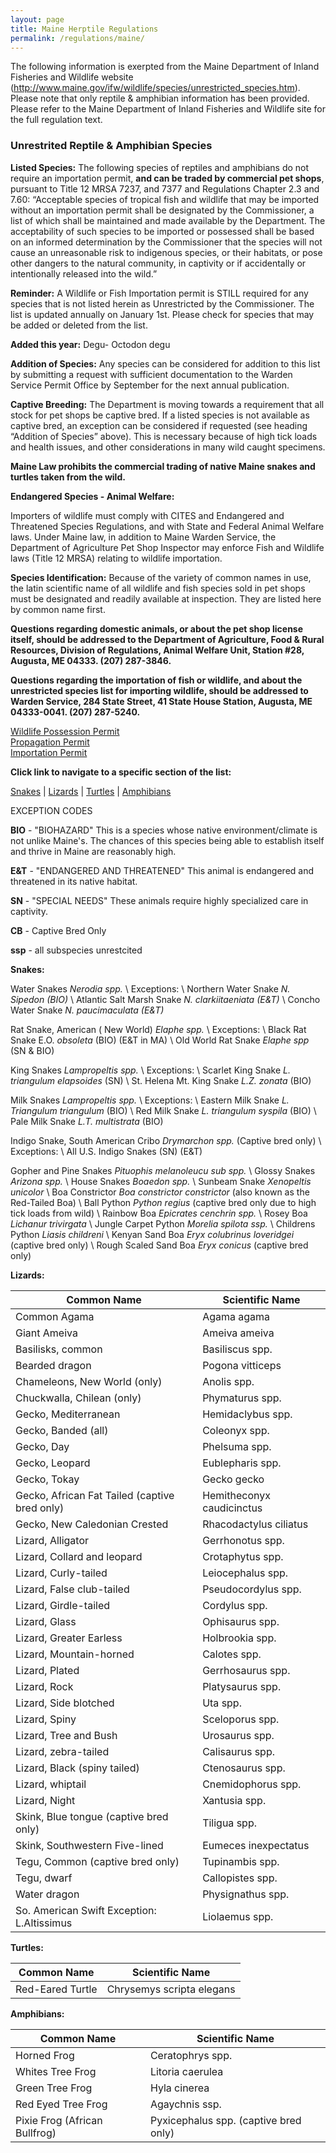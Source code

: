 ```yaml
---
layout: page
title: Maine Herptile Regulations
permalink: /regulations/maine/
---
```


The following information is exerpted from the Maine Department of Inland Fisheries and Wildlife website (<http://www.maine.gov/ifw/wildlife/species/unrestricted_species.htm>). Please note that only reptile & amphibian information has been provided. Please refer to the Maine Department of Inland Fisheries and Wildlife site for the full regulation text.

### Unrestrited Reptile & Amphibian Species

**Listed Species:** The following species of reptiles and amphibians do not require an importation permit, **and can be traded by commercial pet shops**, pursuant to Title 12 MRSA 7237, and 7377 and Regulations Chapter 2.3 and 7.60: “Acceptable species of tropical fish and wildlife that may be imported without an importation permit shall be designated by the Commissioner, a list of which shall be maintained and made available by the Department. The acceptability of such species to be imported or possessed shall be based on an informed determination by the Commissioner that the species will not cause an unreasonable risk to indigenous species, or their habitats, or pose other dangers to the natural community, in captivity or if accidentally or intentionally released into the wild.”

**Reminder:** A Wildlife or Fish Importation permit is STILL required for any species that is not listed herein as Unrestricted by the Commissioner. The list is updated annually on January 1st. Please check for species that may be added or deleted from the list.

**Added this year:** Degu- Octodon degu

**Addition of Species:** Any species can be considered for addition to this list by submitting a request with sufficient documentation to the Warden Service Permit Office by September for the next annual publication.

**Captive Breeding:** The Department is moving towards a requirement that all stock for pet shops be captive bred. If a listed species is not available as captive bred, an exception can be considered if requested (see heading “Addition of Species” above). This is necessary because of high tick loads and health issues, and other considerations in many wild caught specimens.

**Maine Law prohibits the commercial trading of native Maine snakes and turtles taken from the wild.**

**Endangered Species - Animal Welfare:**

Importers of wildlife must comply with CITES and Endangered and Threatened Species Regulations, and with State and Federal Animal Welfare laws. Under Maine law, in addition to Maine Warden Service, the Department of Agriculture Pet Shop Inspector may enforce Fish and Wildlife laws (Title 12 MRSA) relating to wildlife importation.

**Species Identification:** Because of the variety of common names in use, the latin scientific name of all wildlife and fish species sold in pet shops must be designated and readily available at inspection. They are listed here by common name first.

**Questions regarding domestic animals, or about the pet shop license itself, should be addressed to the Department of Agriculture, Food & Rural Resources, Division of Regulations, Animal Welfare Unit, Station #28, Augusta, ME 04333. (207) 287-3846.**

**Questions regarding the importation of fish or wildlife, and about the unrestricted species list for importing wildlife, should be addressed to Warden Service, 284 State Street, 41 State House Station, Augusta, ME 04333-0041. (207) 287-5240.**

[Wildlife Possession Permit](http://www.maine.gov/ifw/licenses_permits/pdfs/possessionpermit_2008-2009.pdf)  
[Propagation Permit](http://www.maine.gov/ifw/licenses_permits/pdfs/wildlifepropagator_2009.pdf)  
[Importation Permit](http://www.maine.gov/ifw/licenses_permits/pdfs/importation_2008-2009.pdf)

 

**Click link to navigate to a specific section of the list:**

[Snakes]() | [Lizards]() | [Turtles]() | [Amphibians]()


EXCEPTION CODES

**BIO** - "BIOHAZARD" This is a species whose native environment/climate is not unlike Maine's. The chances of this species being able to establish itself and thrive in Maine are reasonably high. 

**E&T** - "ENDANGERED AND THREATENED" This animal is endangered and threatened in its native habitat. 

**SN** - "SPECIAL NEEDS" These animals require highly specialized care in captivity. 

**CB** - Captive Bred Only 

**ssp** - all subspecies unrestcited



**Snakes:**


Water Snakes *Nerodia spp.* \\
Exceptions: \\
	Northern Water Snake *N. Sipedon (BIO)* \\
	Atlantic Salt Marsh Snake *N. clarkiitaeniata (E&T)* \\
	Concho Water Snake *N. paucimaculata (E&T)* 
	
Rat Snake, American ( New World) *Elaphe spp.* \\
Exceptions: \\
	Black Rat Snake E.O. *obsoleta* (BIO) (E&T in MA) \\
	Old World Rat Snake *Elaphe spp* (SN & BIO)

King Snakes *Lampropeltis spp.* \\
Exceptions: \\
	Scarlet King Snake *L. triangulum elapsoides* (SN) \\
	St. Helena Mt. King Snake *L.Z. zonata* (BIO)

Milk Snakes *Lampropeltis spp.* \\
Exceptions: \\
	Eastern Milk Snake *L. Triangulum triangulum* (BIO) \\
	Red Milk Snake *L. triangulum syspila* (BIO) \\
	Pale Milk Snake *L.T. multistrata* (BIO)

Indigo Snake, South American Cribo *Drymarchon spp.* (Captive bred only) \\
Exceptions: \\
	All U.S. Indigo Snakes (SN) (E&T)

Gopher and Pine Snakes	*Pituophis melanoleucu sub spp.* \\
Glossy Snakes	*Arizona spp.* \\
House Snakes	*Boaedon spp.* \\
Sunbeam Snake	*Xenopeltis unicolor* \\
Boa Constrictor	*Boa constrictor constrictor* (also known as the Red-Tailed Boa) \\
Ball Python	*Python regius* (captive bred only due to high tick loads from wild) \\
Rainbow Boa	*Epicrates cenchrin spp.* \\
Rosey Boa	*Lichanur trivirgata* \\
Jungle Carpet Python	*Morelia spilota ssp.* \\
Childrens Python	*Liasis childreni* \\
Kenyan Sand Boa	*Eryx colubrinus loveridgei* (captive bred only) \\
Rough Scaled Sand Boa	*Eryx conicus* (captive bred only)


**Lizards:**

| Common Name                                   | Scientific Name           |
|-                                              |-                          |
| Common Agama                                  | Agama agama               |
| Giant Ameiva                                  | Ameiva ameiva             |
| Basilisks, common                             | Basiliscus spp.           |
| Bearded dragon	                            | Pogona vitticeps          |
| Chameleons, New World (only)	                | Anolis spp.               |
| Chuckwalla, Chilean (only)                    | Phymaturus spp.           |
| Gecko, Mediterranean                          | Hemidaclybus spp.         |
| Gecko, Banded (all)                           | Coleonyx spp.             |
| Gecko, Day	                                | Phelsuma spp.             |
| Gecko, Leopard	                            | Eublepharis spp.          |
| Gecko, Tokay	                                | Gecko gecko               | 
| Gecko, African Fat Tailed (captive bred only)	| Hemitheconyx caudicinctus |
| Gecko, New Caledonian Crested	                | Rhacodactylus ciliatus    |
| Lizard, Alligator	                            | Gerrhonotus spp.          |
| Lizard, Collard and leopard	                | Crotaphytus spp.          |
| Lizard, Curly-tailed	                        | Leiocephalus spp.         |
| Lizard, False club-tailed	                    | Pseudocordylus spp.       |
| Lizard, Girdle-tailed	                        | Cordylus spp.             |
| Lizard, Glass	                                | Ophisaurus spp.           |
| Lizard, Greater Earless	                    | Holbrookia spp.           |
| Lizard, Mountain-horned	                    | Calotes spp.              |
| Lizard, Plated	                            | Gerrhosaurus spp.         |
| Lizard, Rock	                                | Platysaurus spp.          |
| Lizard, Side blotched	                        | Uta spp.                  |
| Lizard, Spiny	                                | Sceloporus spp.           |
| Lizard, Tree and Bush	                        | Urosaurus spp.            |
| Lizard, zebra-tailed	                        | Calisaurus spp.           |
| Lizard, Black (spiny tailed)	                | Ctenosaurus spp.          |
| Lizard, whiptail                              | Cnemidophorus spp.        |
| Lizard, Night	                                | Xantusia spp.             |
| Skink, Blue tongue (captive bred only)        | Tiligua spp.              |
| Skink, Southwestern Five-lined	            | Eumeces inexpectatus      |
| Tegu, Common (captive bred only)	            | Tupinambis spp.           |
| Tegu, dwarf	                                | Callopistes spp.          |
| Water dragon	                                | Physignathus spp.         |
| So. American Swift Exception: L.Altissimus    | Liolaemus spp.            |


**Turtles:**

| Common Name      | Scientific Name           |
|-                 |-                          |
| Red-Eared Turtle | Chrysemys scripta elegans |


**Amphibians:**

| Common Name                   | Scientific Name                       |
|-                              |-                                      |
| Horned Frog                   | Ceratophrys spp.                      | 
| Whites Tree Frog              | Litoria caerulea                      |
| Green Tree Frog               | Hyla cinerea                          | 
| Red Eyed Tree Frog            | Agaychnis ssp.                        |
| Pixie Frog (African Bullfrog)	| Pyxicephalus spp. (captive bred only) | 
